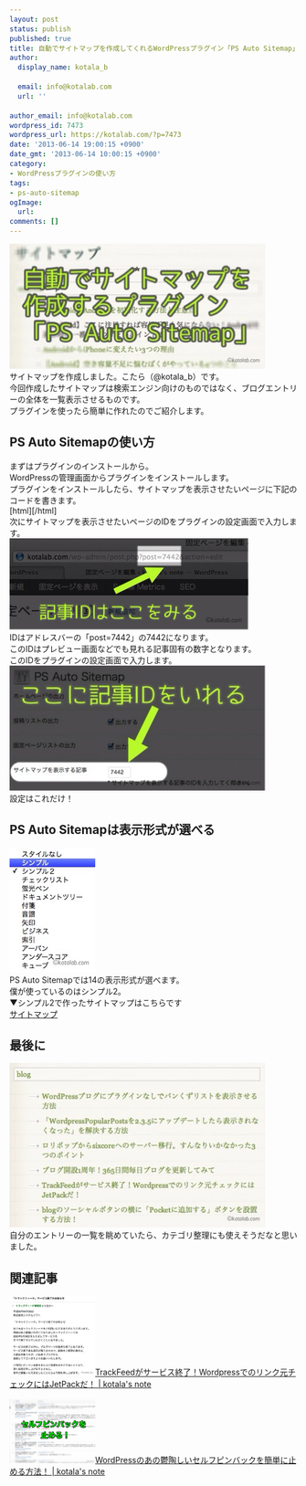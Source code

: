 ```yaml
---
layout: post
status: publish
published: true
title: 自動でサイトマップを作成してくれるWordPressプラグイン「PS Auto Sitemap」
author:
  display_name: kotala_b

  email: info@kotalab.com
  url: ''

author_email: info@kotalab.com
wordpress_id: 7473
wordpress_url: https://kotalab.com/?p=7473
date: '2013-06-14 19:00:15 +0900'
date_gmt: '2013-06-14 10:00:15 +0900'
category:
- WordPressプラグインの使い方
tags:
- ps-auto-sitemap
ogImage:
  url:
comments: []
---
```

<p><img src="/wp-content/uploads/psautositemap_130614-448x219.jpg" alt="psautositemap_130614" width="448" height="219" class="alignnone size-large wp-image-7478" /><br />
サイトマップを作成しました。こたら（@kotala_b）です。<br />
今回作成したサイトマップは検索エンジン向けのものではなく、ブログエントリーの全体を一覧表示させるものです。<br />
プラグインを使ったら簡単に作れたのでご紹介します。<br />
</p>
<!--more-->
<h2>PS Auto Sitemapの使い方</h2>
<p>まずはプラグインのインストールから。<br />
WordPressの管理画面からプラグインをインストールします。<br />
プラグインをインストールしたら、サイトマップを表示させたいページに下記のコードを書きます。<br />
[html]<!-- SITEMAP CONTENT REPLACE POINT -->[/html]<br />
次にサイトマップを表示させたいページのIDをプラグインの設定画面で入力します。<br />
<img src="/wp-content/uploads/psautositemap_130614_01.jpg" alt="psautositemap_130614_01" width="418" height="160" class="alignnone size-full wp-image-7480" /><br />
IDはアドレスバーの「post=7442」の7442になります。<br />
このIDはプレビュー画面などでも見れる記事固有の数字となります。<br />
このIDをプラグインの設定画面で入力します。<br />
<img src="/wp-content/uploads/psautositemap_130614_02-448x219.jpg" alt="psautositemap_130614_02" width="448" height="219" class="alignnone size-large wp-image-7481" /><br />
設定はこれだけ！</p>
<h2>PS Auto Sitemapは表示形式が選べる</h2>
<p><img src="/wp-content/uploads/psautositemap_130614_03.jpg" alt="psautositemap_130614_03" width="150" height="218" class="alignnone size-full wp-image-7479" /><br />
PS Auto Sitemapでは14の表示形式が選べます。<br />
僕が使っているのはシンプル2。<br />
▼シンプル2で作ったサイトマップはこちらです<br />
<a href="/sitemap" title="サイトマップ" target="_blank">サイトマップ</a></p>
<h2>最後に</h2>
<p><img src="/wp-content/uploads/psautositemap_130614_04-448x288.jpg" alt="psautositemap_130614_04" width="448" height="288" class="alignnone size-large wp-image-7477" /><br />
自分のエントリーの一覧を眺めていたら、カテゴリ整理にも使えそうだなと思いました。</p>
<h2 class="rele">関連記事</h2>
<p><a href="/jetpack" target="_blank"><img  class="alignleft" src="/wp-content/uploads/trackfeed_130504.jpg" alt="TrackFeedがサービス終了！Wordpressでのリンク元チェックにはJetPackだ！ | kotala's note" width="150" /></a><a href="/jetpack" target="_blank">TrackFeedがサービス終了！Wordpressでのリンク元チェックにはJetPackだ！ | kotala's note</a><br style="clear:both;" /><br />
<a href="/stop-self-pinback" target="_blank"><img  class="alignleft" src="/wp-content/uploads/wptotalhacks_130412-448x335.jpg" alt="WordPressのあの鬱陶しいセルフピンバックを簡単に止める方法！ | kotala's note" width="150" /></a><a href="/stop-self-pinback" target="_blank">WordPressのあの鬱陶しいセルフピンバックを簡単に止める方法！ | kotala's note</a><br style="clear:both;" /></p>
